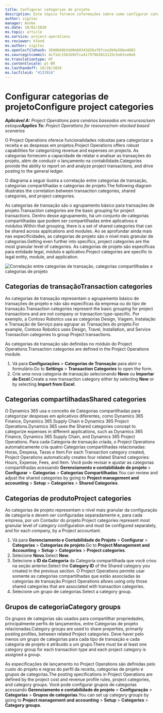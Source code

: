 ```yaml
---
title: Configurar categorias de projeto
description: Este tópico fornece informações sobre como configurar categorias de projeto.
author: sigitac
manager: Annbe
ms.date: 10/01/2020
ms.topic: article
ms.service: project-operations
ms.reviewer: kfend
ms.author: sigitac
ms.openlocfilehash: 3698b68b5dd0460343d26af0fcea5b9a56be4083
ms.sourcegitcommit: 4cf1dc1561b92fca4175f0b3813133c5e63ce8e6
ms.translationtype: HT
ms.contentlocale: pt-BR
ms.lasthandoff: 10/28/2020
ms.locfileid: "4131914"
---
```

# <a name="configure-project-categories"></a><span data-ttu-id="a3ae6-103">Configurar categorias de projeto</span><span class="sxs-lookup"><span data-stu-id="a3ae6-103">Configure project categories</span></span>

<span data-ttu-id="a3ae6-104">_**Aplicável A:** Project Operations para cenários baseados em recursos/sem estoque_</span><span class="sxs-lookup"><span data-stu-id="a3ae6-104">_**Applies To:** Project Operations for resource/non-stocked based scenarios_</span></span>

<span data-ttu-id="a3ae6-105">O Project Operations oferece funcionalidades robustas para categorizar a receita e as despesas em projetos.</span><span class="sxs-lookup"><span data-stu-id="a3ae6-105">Project Operations offers robust capabilities for categorizing revenue and expenses on projects.</span></span> <span data-ttu-id="a3ae6-106">As categorias fornecem a capacidade de relatar e analisar as transações do projeto, além de conduzir o lançamento na contabilidade.</span><span class="sxs-lookup"><span data-stu-id="a3ae6-106">Categories provide the ability to report on and analyze project transactions, and drive posting to the general ledger.</span></span>

<span data-ttu-id="a3ae6-107">O diagrama a seguir ilustra a correlação entre categorias de transação, categorias compartilhadas e categorias de projeto.</span><span class="sxs-lookup"><span data-stu-id="a3ae6-107">The following diagram illustrates the correlation between transaction categories, shared categories, and project categories.</span></span> 

<span data-ttu-id="a3ae6-108">As categorias de transação são o agrupamento básico para transações de projeto.</span><span class="sxs-lookup"><span data-stu-id="a3ae6-108">Transaction categories are the basic grouping for project transactions.</span></span> <span data-ttu-id="a3ae6-109">Dentro desse agrupamento, há um conjunto de categorias compartilhadas que podem ser compartilhadas entre aplicativos e módulos.</span><span class="sxs-lookup"><span data-stu-id="a3ae6-109">Within that grouping, there is a set of shared categories that can be shared across applications and modules.</span></span> <span data-ttu-id="a3ae6-110">Ao se aprofundar ainda mais nas especificidades, as categorias de projeto são o nível mais granular de categorias.</span><span class="sxs-lookup"><span data-stu-id="a3ae6-110">Getting even further into specifics, project categories are the most granular level of categories.</span></span> <span data-ttu-id="a3ae6-111">As categorias de projeto são específicas para entidade legal, módulo e aplicativo.</span><span class="sxs-lookup"><span data-stu-id="a3ae6-111">Project categories are specific to legal entity, module, and application.</span></span>

![Correlação entre categorias de transação, categorias compartilhadas e categorias de projeto](media/project-categories.png)

## <a name="transaction-categories"></a><span data-ttu-id="a3ae6-113">Categorias de transação</span><span class="sxs-lookup"><span data-stu-id="a3ae6-113">Transaction categories</span></span>

<span data-ttu-id="a3ae6-114">As categorias de transação representam o agrupamento básico de transações de projeto e não são específicas da empresa ou do tipo de transação.</span><span class="sxs-lookup"><span data-stu-id="a3ae6-114">Transaction categories represent the basic grouping for project transactions and are not company or transaction type-specific.</span></span> <span data-ttu-id="a3ae6-115">Por exemplo, a Contoso Robotics usa as categorias Design, Viagem, Instalação e Transação de Serviço para agrupar as Transações do projeto.</span><span class="sxs-lookup"><span data-stu-id="a3ae6-115">For example, Contoso Robotics uses Design, Travel, Installation, and Service Transaction categories to group Project transactions.</span></span>

<span data-ttu-id="a3ae6-116">As categorias de transação são definidas no módulo do Project Operations.</span><span class="sxs-lookup"><span data-stu-id="a3ae6-116">Transaction categories are defined in the Project Operations module.</span></span> 
1. <span data-ttu-id="a3ae6-117">Vá para **Configurações** \> **Categorias de Transação** para abrir o formulário.</span><span class="sxs-lookup"><span data-stu-id="a3ae6-117">Go to **Settings** \> **Transaction Categories** to open the form.</span></span> 
2. <span data-ttu-id="a3ae6-118">Crie uma nova categoria de transação selecionando **Novo** ou **Importar do Excel**.</span><span class="sxs-lookup"><span data-stu-id="a3ae6-118">Create a new transaction category either by selecting **New** or by selecting **Import from Excel**.</span></span>

## <a name="shared-categories"></a><span data-ttu-id="a3ae6-119">Categorias compartilhadas</span><span class="sxs-lookup"><span data-stu-id="a3ae6-119">Shared categories</span></span>

<span data-ttu-id="a3ae6-120">O Dynamics 365 usa o conceito de Categorias compartilhadas para categorizar despesas em aplicativos diferentes, como Dynamics 365 Finance, Dynamics 365 Supply Chain e Dynamics 365 Project Operations.</span><span class="sxs-lookup"><span data-stu-id="a3ae6-120">Dynamics 365 uses the Shared categories concept to categorize expenses in different applications, such as Dynamics 365 Finance, Dynamics 365 Supply Chain, and Dynamics 365 Project Operations.</span></span> <span data-ttu-id="a3ae6-121">Para cada Categoria de transação criada, o Project Operations automaticamente cria quatro Categorias compartilhadas relacionadas: Horas, Despesa, Taxas e Item.</span><span class="sxs-lookup"><span data-stu-id="a3ae6-121">For each Transaction category created, Project Operations automatically creates four related Shared categories: Hours, Expense, Fees, and Item.</span></span> <span data-ttu-id="a3ae6-122">Você pode revisar e ajustar as categorias compartilhadas acessando **Gerenciamento e contabilidade de projeto** \> **Configurar** \> **Categorias** \> **Categorias Compartilhadas**.</span><span class="sxs-lookup"><span data-stu-id="a3ae6-122">You can review and adjust the shared categories by going to **Project management and accounting** \> **Setup** \> **Categories** \> **Shared Categories**.</span></span>

## <a name="project-categories"></a><span data-ttu-id="a3ae6-123">Categorias de produto</span><span class="sxs-lookup"><span data-stu-id="a3ae6-123">Project categories</span></span>

<span data-ttu-id="a3ae6-124">As categorias de projeto representam o nível mais granular da configuração de categoria e devem ser configuradas separadamente e, para cada empresa, por um Contador do projeto.</span><span class="sxs-lookup"><span data-stu-id="a3ae6-124">Project categories represent most granular level of category configuration and must be configured separately, and for each company, by a Project accountant.</span></span>

1. <span data-ttu-id="a3ae6-125">Vá para **Gerenciamento e Contabilidade de Projeto** \> **Configurar** \> **Categorias** \> **Categorias de projeto**.</span><span class="sxs-lookup"><span data-stu-id="a3ae6-125">Go to **Project Management and Accounting** \> **Setup** \> **Categories** \> **Project categories**.</span></span>
2. <span data-ttu-id="a3ae6-126">Selecione **Novo**.</span><span class="sxs-lookup"><span data-stu-id="a3ae6-126">Select **New**.</span></span>
3. <span data-ttu-id="a3ae6-127">Selecione a **ID da Categoria** da Categoria compartilhada que você criou na seção anterior.</span><span class="sxs-lookup"><span data-stu-id="a3ae6-127">Select the **Category ID** of the Shared category you created in the previous section.</span></span> <span data-ttu-id="a3ae6-128">O Project Operations permite usar somente as categorias compartilhadas que estão associadas às categorias de transação.</span><span class="sxs-lookup"><span data-stu-id="a3ae6-128">Project Operations allows using only those shared categories that are associated with transaction categories.</span></span>
4. <span data-ttu-id="a3ae6-129">Selecione um grupo de categorias.</span><span class="sxs-lookup"><span data-stu-id="a3ae6-129">Select a category group.</span></span>

## <a name="category-groups"></a><span data-ttu-id="a3ae6-130">Grupos de categoria</span><span class="sxs-lookup"><span data-stu-id="a3ae6-130">Category groups</span></span>

<span data-ttu-id="a3ae6-131">Os grupos de categorias são usados para compartilhar propriedades, principalmente perfis de lançamentos, entre Categorias de projeto relacionadas.</span><span class="sxs-lookup"><span data-stu-id="a3ae6-131">Category groups are used to share properties, primarily posting profiles, between related Project categories.</span></span> <span data-ttu-id="a3ae6-132">Deve haver pelo menos um grupo de categorias para cada tipo de transação e cada categoria de projeto é atribuído a um grupo.</span><span class="sxs-lookup"><span data-stu-id="a3ae6-132">There must be at least one category group for each transaction type and each project category is assigned a group.</span></span>

<span data-ttu-id="a3ae6-133">As especificações de lançamento no Project Operations são definidas pelo custo do projeto e regras do perfil da receita, categorias de projeto e grupos de categorias.</span><span class="sxs-lookup"><span data-stu-id="a3ae6-133">The posting specifications in Project Operations are defined by the project cost and revenue profile rules, project categories, and category groups.</span></span> <span data-ttu-id="a3ae6-134">Você pode configurar grupos de categorias acessando **Gerenciamento e contabilidade de projeto** \> **Configuração** \> **Categorias** \> **Grupos de categorias**.</span><span class="sxs-lookup"><span data-stu-id="a3ae6-134">You can set up category groups by going to **Project management and accounting** \> **Setup** \> **Categories** \> **Category groups**.</span></span>
